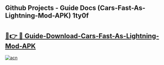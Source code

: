 ## Github Projects - Guide Docs (Cars-Fast-As-Lightning-Mod-APK) 1ty0f

# <h2><a href="https://apkcomod.com?title=Cars-Fast-As-Lightning-Mod-APK">🔗👉 🔴 Guide-Download-Cars-Fast-As-Lightning-Mod-APK </a></h2>

[![acn](https://github.com/user-attachments/assets/0f9c940e-d8b0-45ae-aac7-cd30a18b3e1c)](https://apkcomod.com?title=Cars-Fast-As-Lightning-Mod-APK)
